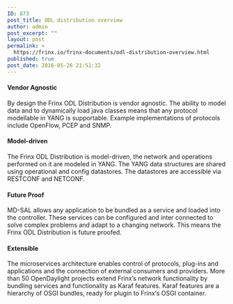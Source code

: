 ```yaml
---
ID: 873
post_title: ODL distribution overview
author: admin
post_excerpt: ""
layout: post
permalink: >
  https://frinx.io/frinx-documents/odl-distribution-overview.html
published: true
post_date: 2016-05-26 21:51:32
---
```

#### Vendor Agnostic

By design the Frinx ODL Distribution is vendor agnostic. The ability to model data and to dynamically load java classes means that any protocol modellable in YANG is supportable. Example implementations of protocols include OpenFlow, PCEP and SNMP.

#### Model-driven

The Frinx ODL Distribution is model-driven, the network and operations performed on it are modeled in YANG. The YANG data structures are shared using operational and config datastores. The datastores are accessible via RESTCONF and NETCONF.

#### Future Proof

MD-SAL allows any application to be bundled as a service and loaded into the controller. These services can be configured and inter connected to solve complex problems and adapt to a changing network. This means the Frinx ODL Distribution is future proofed.

#### Extensible

The microservices architecture enables control of protocols, plug-ins and applications and the connection of external consumers and providers. More than 50 OpenDaylight projects extend Frinx’s network functionality by bundling services and functionality as Karaf features. Karaf features are a hierarchy of OSGI bundles, ready for plugin to Frinx‘s OSGI container.